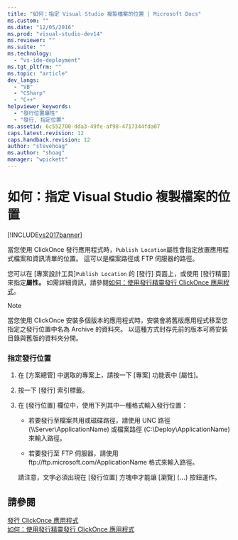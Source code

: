 ```yaml
---
title: "如何：指定 Visual Studio 複製檔案的位置 | Microsoft Docs"
ms.custom: ""
ms.date: "12/05/2016"
ms.prod: "visual-studio-dev14"
ms.reviewer: ""
ms.suite: ""
ms.technology: 
  - "vs-ide-deployment"
ms.tgt_pltfrm: ""
ms.topic: "article"
dev_langs: 
  - "VB"
  - "CSharp"
  - "C++"
helpviewer_keywords: 
  - "發行位置屬性"
  - "發行, 指定位置"
ms.assetid: 6c552700-dda3-49fe-af98-4717344fda07
caps.latest.revision: 12
caps.handback.revision: 12
author: "stevehoag"
ms.author: "shoag"
manager: "wpickett"
---
```

# 如何：指定 Visual Studio 複製檔案的位置
[!INCLUDE[vs2017banner](../code-quality/includes/vs2017banner.md)]

當您使用 ClickOnce 發行應用程式時，`Publish Location`屬性會指定放置應用程式檔案和資訊清單的位置。  這可以是檔案路徑或 FTP 伺服器的路徑。  
  
 您可以在 \[專案設計工具\]`Publish Location` 的 \[發行\] 頁面上，或使用 \[發行精靈\] 來指定**屬性。** 如需詳細資訊，請參閱[如何：使用發行精靈發行 ClickOnce 應用程式](../Topic/How%20to:%20Publish%20a%20ClickOnce%20Application%20using%20the%20Publish%20Wizard.md)。  
  
> [!NOTE]
>  當您使用 ClickOnce 安裝多個版本的應用程式時，安裝會將舊版應用程式移至您指定之發行位置中名為 Archive 的資料夾。  以這種方式封存先前的版本可將安裝目錄與舊版的資料夾分開。  
  
### 指定發行位置  
  
1.  在 \[方案總管\] 中選取的專案上，請按一下 \[專案\] 功能表中 \[屬性\]。  
  
2.  按一下 \[發行\] 索引標籤。  
  
3.  在 \[發行位置\] 欄位中，使用下列其中一種格式輸入發行位置：  
  
    -   若要發行至檔案共用或磁碟路徑，請使用 UNC 路徑 \(\\\\Server\\ApplicationName\) 或檔案路徑 \(C:\\Deploy\\ApplicationName\) 來輸入路徑。  
  
    -   若要發行至 FTP 伺服器，請使用 ftp:\/\/ftp.microsoft.com\/ApplicationName 格式來輸入路徑。  
  
     請注意，文字必須出現在 \[發行位置\] 方塊中才能讓 \[瀏覽\] \(**...**\) 按鈕運作。  
  
## 請參閱  
 [發行 ClickOnce 應用程式](../deployment/publishing-clickonce-applications.md)   
 [如何：使用發行精靈發行 ClickOnce 應用程式](../Topic/How%20to:%20Publish%20a%20ClickOnce%20Application%20using%20the%20Publish%20Wizard.md)